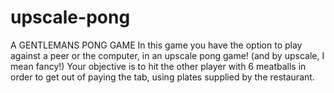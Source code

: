 # upscale-pong
A GENTLEMANS PONG GAME
In this game you have the option to play against a peer or the computer, in an upscale pong game! (and by upscale, I mean fancy!)
Your objective is to hit the other player with 6 meatballs in order to get out of paying the tab, using plates supplied by the restaurant.
